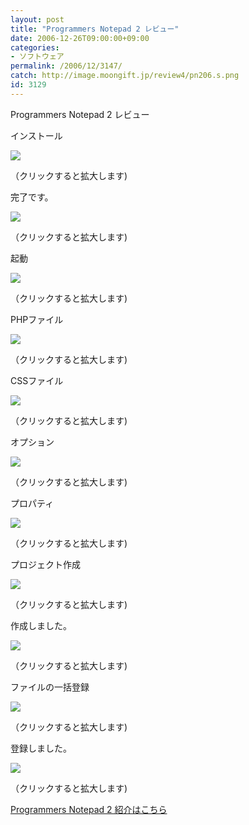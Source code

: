 ```yaml
---
layout: post
title: "Programmers Notepad 2 レビュー"
date: 2006-12-26T09:00:00+09:00
categories:
- ソフトウェア
permalink: /2006/12/3147/
catch: http://image.moongift.jp/review4/pn206.s.png
id: 3129
---
```

Programmers Notepad 2 レビュー  
<!--more-->

インストール

  

[![](http://image.moongift.jp/review4/pn201.s.png)](http://image.moongift.jp/review4/pn201.png)  
  
（クリックすると拡大します)

  

完了です。

  

[![](http://image.moongift.jp/review4/pn202.s.png)](http://image.moongift.jp/review4/pn202.png)  
  
（クリックすると拡大します)

  

起動

  

[![](http://image.moongift.jp/review4/pn203.s.png)](http://image.moongift.jp/review4/pn203.png)  
  
（クリックすると拡大します)

  

PHPファイル

  

[![](http://image.moongift.jp/review4/pn204.s.png)](http://image.moongift.jp/review4/pn204.png)  
  
（クリックすると拡大します)

  

CSSファイル

  

[![](http://image.moongift.jp/review4/pn205.s.png)](http://image.moongift.jp/review4/pn205.png)  
  
（クリックすると拡大します)

  

オプション

  

[![](http://image.moongift.jp/review4/pn206.s.png)](http://image.moongift.jp/review4/pn206.png)  
  
（クリックすると拡大します)

  

プロパティ

  

[![](http://image.moongift.jp/review4/pn207.s.png)](http://image.moongift.jp/review4/pn207.png)  
  
（クリックすると拡大します)

  

プロジェクト作成

  

[![](http://image.moongift.jp/review4/pn208.s.png)](http://image.moongift.jp/review4/pn208.png)  
  
（クリックすると拡大します)

  

作成しました。

  

[![](http://image.moongift.jp/review4/pn209.s.png)](http://image.moongift.jp/review4/pn209.png)  
  
（クリックすると拡大します)

  

ファイルの一括登録

  

[![](http://image.moongift.jp/review4/pn210.s.png)](http://image.moongift.jp/review4/pn210.png)  
  
（クリックすると拡大します)

  

登録しました。

  

[![](http://image.moongift.jp/review4/pn211.s.png)](http://image.moongift.jp/review4/pn211.png)  
  
（クリックすると拡大します)

  

[Programmers Notepad 2 紹介はこちら](http://oss.moongift.jp/intro/i-3142.html)

